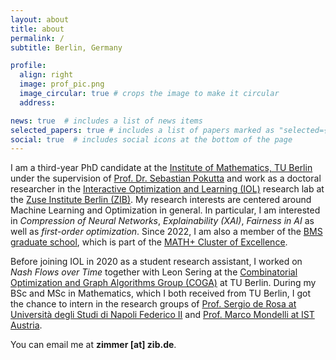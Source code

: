```yaml
---
layout: about
title: about
permalink: /
subtitle: Berlin, Germany

profile:
  align: right
  image: prof_pic.png
  image_circular: true # crops the image to make it circular
  address:

news: true  # includes a list of news items
selected_papers: true # includes a list of papers marked as "selected={true}"
social: true  # includes social icons at the bottom of the page
---
```

I am a third-year PhD candidate at the [Institute of Mathematics, TU Berlin](https://www.tu.berlin/en/math) under the supervision of [Prof. Dr. Sebastian Pokutta](http://www.pokutta.com/) and work as a doctoral researcher in the [Interactive Optimization and Learning (IOL)](https://iol.zib.de/) research lab at the [Zuse Institute Berlin (ZIB)](https://www.zib.de/). My research interests are centered around Machine Learning and Optimization in general. In particular, I am interested in *Compression of Neural Networks*, *Explainability (XAI)*, *Fairness in AI* as well as *first-order optimization*. Since 2022, I am also a member of the [BMS graduate school](https://www.math-berlin.de), which is part of the [MATH+ Cluster of Excellence](https://mathplus.de/).

Before joining IOL in 2020 as a student research assistant, I worked on *Nash Flows over Time* together with Leon Sering at the [Combinatorial Optimization and Graph Algorithms Group (COGA)](https://www3.math.tu-berlin.de/coga/) at TU Berlin. During my BSc and MSc in Mathematics, which I both received from TU Berlin, I got the chance to intern in the research groups of [Prof. Sergio de Rosa at Università degli Studi di Napoli Federico II](https://www.pastalab.unina.it/) and [Prof. Marco Mondelli at IST Austria](https://ist.ac.at/en/research/mondelli-group/).

You can email me at **zimmer [at] zib.de**.
